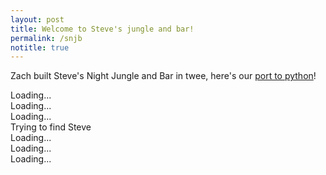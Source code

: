 ```yaml
---
layout: post
title: Welcome to Steve's jungle and bar!
permalink: /snjb
notitle: true
---
```


Zach built Steve's Night Jungle and Bar in twee, here's our [port to python](https://github.com/idvorkin/idvorkin.github.io/blob/master/pysrc/snjb.py)!

<script>
    window.addEventListener('load', (_) => brython() )
</script>
<div style='visibility:hidden'>
    <script type="text/python" src='pysrc/html_snjb.py'></script>
</div>

<div id='reset-game' class="alert alert-info">
        <div class="spinner-border text-primary" role="status">
        <span class="visually-hidden">Loading...</span>
        </div>
        <div class="spinner-border text-secondary" role="status">
        <span class="visually-hidden">Loading...</span>
        </div>
        <div class="spinner-border text-success" role="status">
        <span class="visually-hidden">Loading...</span>
        </div>
        Trying to find Steve
        <div class="spinner-border text-secondary" role="status">
        <span class="visually-hidden">Loading...</span>
        </div>
        <div class="spinner-border text-success" role="status">
        <span class="visually-hidden">Loading...</span>
        </div>
        <div class="spinner-border text-primary" role="status">
        <span class="visually-hidden">Loading...</span>
        </div>
</div>

<div class='border'>
    <div id="gamediv">
    </div>
</div>
